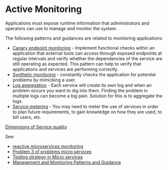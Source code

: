 # Active Monitoring

Applications must expose runtime information that administrators and operators can use to manage and monitor the system.

The following patterns and guidances are related to monitoring applications:

* [Canary endpoint monitoring](canary-endpoint-monitoring) - Implement functional checks within an application that external tools can access through exposed endpoints at regular intervals and verify whether the dependencies of the service are still operating as expected. This pattern can help to verify that applications and services are performing correctly.
* [Synthetic monitoring](synthetic-monitoring) - constantly checks the application for potential problems by mimicking a user.
* [Log aggregation](log-aggregation) - Each service will create its own log and when an problem occurs you want to dig into them. Finding the problem in multiple logs can become a big pain. Solution for this is to aggregate the logs.
* [Service metering](service-metering) - You may need to meter the use of services in order to plan future requirements, to gain knowledge on how they are used, to bill users, etc.

[Dimensions of Service quality](https://blog.udemy.com/service-quality-management/)

See:

* [reactive microservices monitoring](http://www.mammatustech.com/Home/reactive-microservices-monitoring)
* [Problem 3 of problems micro services](http://eugenedvorkin.com/seven-micro-services-architecture-problems-and-solutions/)
* [Testing strategy in Micro services](http://martinfowler.com/articles/microservice-testing/)
* [Management and Monitoring Patterns and Guidance](https://msdn.microsoft.com/en-us/library/dn600218.aspx)